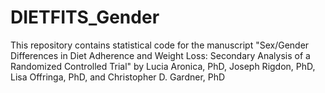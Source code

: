 # DIETFITS_Gender
This repository contains statistical code for the manuscript "Sex/Gender Differences in Diet Adherence and Weight Loss: Secondary Analysis of a Randomized Controlled Trial"
by Lucia Aronica, PhD, Joseph Rigdon, PhD, Lisa Offringa, PhD, and Christopher D. Gardner, PhD
